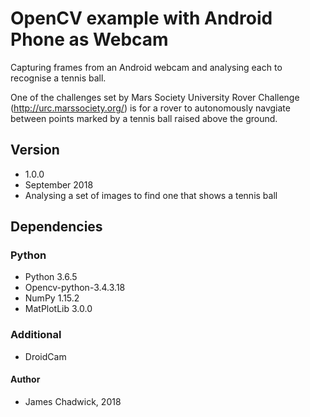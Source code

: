 # OpenCV example with Android Phone as Webcam

Capturing frames from an Android webcam and analysing each to recognise a tennis ball.

One of the challenges set by Mars Society University Rover Challenge (http://urc.marssociety.org/) is for a rover to autonomously navgiate between points marked by a tennis ball raised above the ground.

## Version
* 1.0.0
* September 2018
* Analysing a set of images to find one that shows a tennis ball

## Dependencies

### Python
* Python 3.6.5
* Opencv-python-3.4.3.18
* NumPy 1.15.2
* MatPlotLib 3.0.0

### Additional
* DroidCam

#### Author
* James Chadwick, 2018
